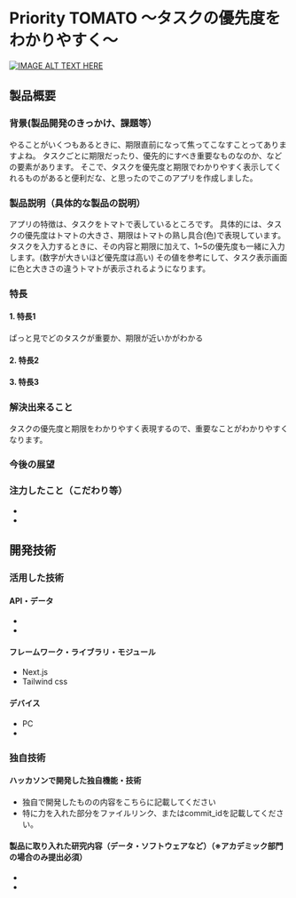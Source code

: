 # Priority TOMATO 〜タスクの優先度をわかりやすく〜

[![IMAGE ALT TEXT HERE](https://www.canva.com/design/DAFPr2MehKQ/hZ2eOijn5M9IqYQTFlb4_w/edit)](https://www.youtube.com/watch?v=LUPQFB4QyVo)

## 製品概要
### 背景(製品開発のきっかけ、課題等）
やることがいくつもあるときに、期限直前になって焦ってこなすことってありますよね。
タスクごとに期限だったり、優先的にすべき重要なものなのか、などの要素があります。
そこで、タスクを優先度と期限でわかりやすく表示してくれるものがあると便利だな、と思ったのでこのアプリを作成しました。
### 製品説明（具体的な製品の説明）
アプリの特徴は、タスクをトマトで表しているところです。
具体的には、タスクの優先度はトマトの大きさ、期限はトマトの熟し具合(色)で表現しています。
タスクを入力するときに、その内容と期限に加えて、1~5の優先度も一緒に入力します。(数字が大きいほど優先度は高い)
その値を参考にして、タスク表示画面に色と大きさの違うトマトが表示されるようになります。
### 特長
#### 1. 特長1
ぱっと見でどのタスクが重要か、期限が近いかがわかる
#### 2. 特長2
#### 3. 特長3

### 解決出来ること
タスクの優先度と期限をわかりやすく表現するので、重要なことがわかりやすくなります。
### 今後の展望
### 注力したこと（こだわり等）
* 
* 

## 開発技術
### 活用した技術
#### API・データ
* 
* 

#### フレームワーク・ライブラリ・モジュール
* Next.js
* Tailwind css

#### デバイス
* PC
* 

### 独自技術
#### ハッカソンで開発した独自機能・技術
* 独自で開発したものの内容をこちらに記載してください
* 特に力を入れた部分をファイルリンク、またはcommit_idを記載してください。

#### 製品に取り入れた研究内容（データ・ソフトウェアなど）（※アカデミック部門の場合のみ提出必須）
* 
* 
